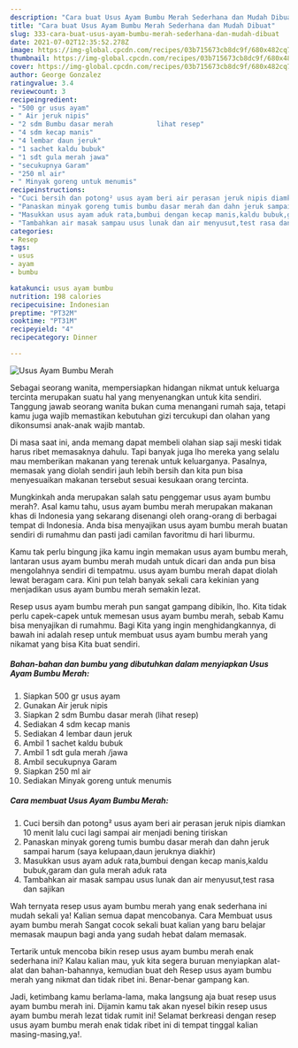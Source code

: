 ```yaml
---
description: "Cara buat Usus Ayam Bumbu Merah Sederhana dan Mudah Dibuat"
title: "Cara buat Usus Ayam Bumbu Merah Sederhana dan Mudah Dibuat"
slug: 333-cara-buat-usus-ayam-bumbu-merah-sederhana-dan-mudah-dibuat
date: 2021-07-02T12:35:52.278Z
image: https://img-global.cpcdn.com/recipes/03b715673cb8dc9f/680x482cq70/usus-ayam-bumbu-merah-foto-resep-utama.jpg
thumbnail: https://img-global.cpcdn.com/recipes/03b715673cb8dc9f/680x482cq70/usus-ayam-bumbu-merah-foto-resep-utama.jpg
cover: https://img-global.cpcdn.com/recipes/03b715673cb8dc9f/680x482cq70/usus-ayam-bumbu-merah-foto-resep-utama.jpg
author: George Gonzalez
ratingvalue: 3.4
reviewcount: 3
recipeingredient:
- "500 gr usus ayam"
- " Air jeruk nipis"
- "2 sdm Bumbu dasar merah           lihat resep"
- "4 sdm kecap manis"
- "4 lembar daun jeruk"
- "1 sachet kaldu bubuk"
- "1 sdt gula merah jawa"
- "secukupnya Garam"
- "250 ml air"
- " Minyak goreng untuk menumis"
recipeinstructions:
- "Cuci bersih dan potong² usus ayam beri air perasan jeruk nipis diamkan 10 menit lalu cuci lagi sampai air menjadi bening tiriskan"
- "Panaskan minyak goreng tumis bumbu dasar merah dan dahn jeruk sampai harum (saya kelupaan,daun jeruknya diakhir)"
- "Masukkan usus ayam aduk rata,bumbui dengan kecap manis,kaldu bubuk,garam dan gula merah aduk rata"
- "Tambahkan air masak sampau usus lunak dan air menyusut,test rasa dan sajikan"
categories:
- Resep
tags:
- usus
- ayam
- bumbu

katakunci: usus ayam bumbu 
nutrition: 198 calories
recipecuisine: Indonesian
preptime: "PT32M"
cooktime: "PT31M"
recipeyield: "4"
recipecategory: Dinner

---
```



![Usus Ayam Bumbu Merah](https://img-global.cpcdn.com/recipes/03b715673cb8dc9f/680x482cq70/usus-ayam-bumbu-merah-foto-resep-utama.jpg)

Sebagai seorang wanita, mempersiapkan hidangan nikmat untuk keluarga tercinta merupakan suatu hal yang menyenangkan untuk kita sendiri. Tanggung jawab seorang  wanita bukan cuma menangani rumah saja, tetapi kamu juga wajib memastikan kebutuhan gizi tercukupi dan olahan yang dikonsumsi anak-anak wajib mantab.

Di masa  saat ini, anda memang dapat membeli olahan siap saji meski tidak harus ribet memasaknya dahulu. Tapi banyak juga lho mereka yang selalu mau memberikan makanan yang terenak untuk keluarganya. Pasalnya, memasak yang diolah sendiri jauh lebih bersih dan kita pun bisa menyesuaikan makanan tersebut sesuai kesukaan orang tercinta. 



Mungkinkah anda merupakan salah satu penggemar usus ayam bumbu merah?. Asal kamu tahu, usus ayam bumbu merah merupakan makanan khas di Indonesia yang sekarang disenangi oleh orang-orang di berbagai tempat di Indonesia. Anda bisa menyajikan usus ayam bumbu merah buatan sendiri di rumahmu dan pasti jadi camilan favoritmu di hari liburmu.

Kamu tak perlu bingung jika kamu ingin memakan usus ayam bumbu merah, lantaran usus ayam bumbu merah mudah untuk dicari dan anda pun bisa mengolahnya sendiri di tempatmu. usus ayam bumbu merah dapat diolah lewat beragam cara. Kini pun telah banyak sekali cara kekinian yang menjadikan usus ayam bumbu merah semakin lezat.

Resep usus ayam bumbu merah pun sangat gampang dibikin, lho. Kita tidak perlu capek-capek untuk memesan usus ayam bumbu merah, sebab Kamu bisa menyajikan di rumahmu. Bagi Kita yang ingin menghidangkannya, di bawah ini adalah resep untuk membuat usus ayam bumbu merah yang nikamat yang bisa Kita buat sendiri.

<!--inarticleads1-->

##### Bahan-bahan dan bumbu yang dibutuhkan dalam menyiapkan Usus Ayam Bumbu Merah:

1. Siapkan 500 gr usus ayam
1. Gunakan  Air jeruk nipis
1. Siapkan 2 sdm Bumbu dasar merah           (lihat resep)
1. Sediakan 4 sdm kecap manis
1. Sediakan 4 lembar daun jeruk
1. Ambil 1 sachet kaldu bubuk
1. Ambil 1 sdt gula merah /jawa
1. Ambil secukupnya Garam
1. Siapkan 250 ml air
1. Sediakan  Minyak goreng untuk menumis




<!--inarticleads2-->

##### Cara membuat Usus Ayam Bumbu Merah:

1. Cuci bersih dan potong² usus ayam beri air perasan jeruk nipis diamkan 10 menit lalu cuci lagi sampai air menjadi bening tiriskan
1. Panaskan minyak goreng tumis bumbu dasar merah dan dahn jeruk sampai harum (saya kelupaan,daun jeruknya diakhir)
1. Masukkan usus ayam aduk rata,bumbui dengan kecap manis,kaldu bubuk,garam dan gula merah aduk rata
1. Tambahkan air masak sampau usus lunak dan air menyusut,test rasa dan sajikan




Wah ternyata resep usus ayam bumbu merah yang enak sederhana ini mudah sekali ya! Kalian semua dapat mencobanya. Cara Membuat usus ayam bumbu merah Sangat cocok sekali buat kalian yang baru belajar memasak maupun bagi anda yang sudah hebat dalam memasak.

Tertarik untuk mencoba bikin resep usus ayam bumbu merah enak sederhana ini? Kalau kalian mau, yuk kita segera buruan menyiapkan alat-alat dan bahan-bahannya, kemudian buat deh Resep usus ayam bumbu merah yang nikmat dan tidak ribet ini. Benar-benar gampang kan. 

Jadi, ketimbang kamu berlama-lama, maka langsung aja buat resep usus ayam bumbu merah ini. Dijamin kamu tak akan nyesel bikin resep usus ayam bumbu merah lezat tidak rumit ini! Selamat berkreasi dengan resep usus ayam bumbu merah enak tidak ribet ini di tempat tinggal kalian masing-masing,ya!.


